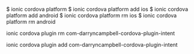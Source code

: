 

$ ionic cordova platform 
$ ionic cordova platform add ios
$ ionic cordova platform add android
$ ionic cordova platform rm ios
$ ionic cordova platform rm android



ionic cordova plugin rm com-darryncampbell-cordova-plugin-intent

ionic cordova plugin add com-darryncampbell-cordova-plugin-intent
